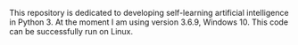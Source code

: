 This repository is dedicated to developing self-learning artificial intelligence in Python 3. At the moment I am using version 3.6.9, Windows 10. This code can be successfully run on Linux.
